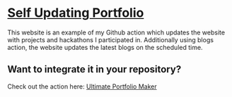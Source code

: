 # [Self Updating Portfolio](https://kaustubhgupta.github.io/)

This website is an example of my Github action which updates the website with projects and hackathons I participated in. Additionally using blogs action, the website updates the latest blogs on the scheduled time.

## Want to integrate it in your repository?
Check out the action here: [Ultimate Portfolio Maker](https://github.com/marketplace/actions/portfoliofy)
